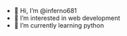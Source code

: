 - 👋 Hi, I’m @inferno681
- 👀 I’m interested in web development
- 🌱 I’m currently learning python

<!---
inferno681/inferno681 is a ✨ special ✨ repository because its `README.md` (this file) appears on your GitHub profile.
You can click the Preview link to take a look at your changes.
--->
